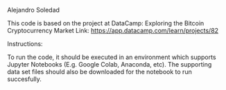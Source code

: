 Alejandro Soledad 

This code is based on the project at DataCamp: Exploring the Bitcoin Cryptocurrency Market
Link: https://app.datacamp.com/learn/projects/82

Instructions:

To run the code, it should be executed in an environment which supports Jupyter Notebooks (E.g. Google Colab, Anaconda, etc). The supporting data set files should also be downloaded for the notebook to run succesfully. 
